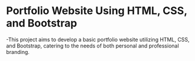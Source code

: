 # Portfolio Website Using HTML, CSS, and Bootstrap
-This project aims to develop a basic portfolio website utilizing HTML, CSS, and Bootstrap, catering to the needs of both personal and professional branding.

